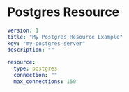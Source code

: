 # Postgres Resource

```yaml
version: 1
title: "My Postgres Resource Example"
key: "my-postgres-server"
description: ""

resource:
  type: postgres
  connection: ""
  max_connections: 150
```